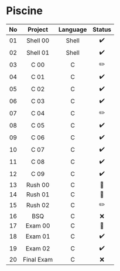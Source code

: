 # Piscine
| No |   Project  | Language | Status |
|:--:|:----------:|:--------:|:------:|
| 01 | Shell 00   |   Shell  |    ✔️   |
| 02 | Shell 01   |   Shell  |    ✔️   |
| 03 | C 00       |     C    |    ✏️   |
| 04 | C 01       |     C    |    ✔️   |
| 05 | C 02       |     C    |    ✔️   |
| 06 | C 03       |     C    |    ✔️   |
| 07 | C 04       |     C    |    ✏️   |
| 08 | C 05       |     C    |    ✔️   |
| 09 | C 06       |     C    |    ✔️   |
| 10 | C 07       |     C    |    ✔️   |
| 11 | C 08       |     C    |    ✔️   |
| 12 | C 09       |     C    |    ✔️   |
| 13 | Rush 00    |     C    |    📖   |
| 14 | Rush 01    |     C    |    📖   |
| 15 | Rush 02    |     C    |    ✏️   |
| 16 | BSQ        |     C    |    ❌   |
| 17 | Exam 00    |     C    |    📖   |
| 18 | Exam 01    |     C    |    ✔️   |
| 19 | Exam 02    |     C    |    ✔️   |
| 20 | Final Exam |     C    |    ❌   |
